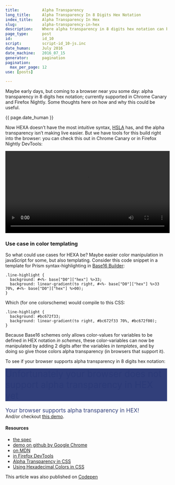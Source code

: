 ```yaml
---
title:          Alpha Transparency
long_title:     Alpha Transparency In 8 Digits Hex Notation
index_title:    Alpha Transparency In Hex
slug:           alpha-transparency-in-hex
description:    Where alpha transparency in 8 digits hex notation can be usefull
page_type:      post
id:             id_10
script:         script-id_10-js.inc
date_human:     July 2016
date_machine:   2016_07_15
generator:      pagination
pagination:
  max_per_page: 12
use: [posts]

---
```


Maybe early days, but coming to a browser near you some day: alpha transparency in 8 digits hex notation; currently supported in Chrome Canary and Firefox Nightly. Some thoughts here on how and why this could be useful.

<p class="publication-list__item__meta"><time datetime="{{ page.date_machine|replace({'_':'-'}) }}">{{ page.date_human }}</time></p>

Now <span class="small-caps">HEXA</span> doesn’t have the most intuitive syntax, <span class="small-caps">[HSLA](https://css-tricks.com/yay-for-hsla/)</span> has, and the alpha transparency isn’t making live easier. But we have tools for this build right into the browser: you can check this out in Chrome Canary or in Firefox Nightly DevTools:
<div class="container-media container-media-square">
<video width="512" controls autoplay>
  <source src="http://atelierbram.github.io/video/color-formats-firefox-devtools.mp4" type="video/mp4">
  <source src="http://atelierbram.github.io/video/color-formats-firefox-devtools.ogg" type="video/ogg">
  Your browser doesn't support HTML5 video tag.
</video>
</div>

### Use case in color templating
So what could use cases for <span class="small-caps">HEXA</span> be? Maybe easier color manipulation in javaScript for some, but also templating. Consider this code snippet in a template for Prism syntax-highlighting in [Base16 Builder](https://github.com/base16-builder/base16-builder/):

```language-css
.line-highlight {
  background: #<%- base["D0"]["hex"] %>33;
  background: linear-gradient(to right, #<%- base["D0"]["hex"] %>33 70%, #<%- base["D0"]["hex"] %>00);
}
```

Which (for one colorscheme) would compile to this <span class="small-caps">CSS</span>:

```language-css
.line-highlight {
  background: #bc672f33;
  background: linear-gradient(to right, #bc672f33 70%, #bc672f00);
}
```

Because Base16 schemes only allows color-values for variables to be defined in <span class="small-caps">HEX</span> notation _in schemes_, these color-variables can now be manipulated by adding 2 digits after the variables _in templates_, and by doing so give those colors alpha transparency (in browsers that support it).

To see if your browser supports alpha transparency in 8 digits hex notation: <span style="font-size:2em;background-color:#263573f2;color:hsla(228, 50%, 30%, 0.5);display:inline-block;margin-top:.5em">Unfortunately your browser does not support alpha transparency in <span class="small-caps">HEX</span> yet</span><br><span style="color:#fff;color:#263573f2;display:inline-block;margin-top:1em;font-size:1.25em">Your browser supports alpha transparency in <span class="small-caps">HEX</span>!</span> <br>And/or checkout [this demo](http://codepen.io/atelierbram/full/bZAGmW/).

#### Resources
- [the spec](https://drafts.csswg.org/css-color/#hex-notation)
- [demo on github by Google Chrome](https://googlechrome.github.io/samples/css-alpha-channel/)
- [on MDN](https://developer.mozilla.org/en-US/docs/Web/CSS/color_value#rgba)
- [in Firefox DevTools](https://twitter.com/patrickbrosset/status/732859240147243008)
- [Alpha Transparency in CSS](http://thenewcode.com/1081/CSS-alpha#hexalpha)
- [Using Hexadecimal Colors in CSS](http://thenewcode.com/1108/Using-Hexadecimal-Colors-in-CSS)

<span class="note">This article was also published on [Codepen](http://codepen.io/atelierbram/post/alpha-transparency-in-hex)</span>
